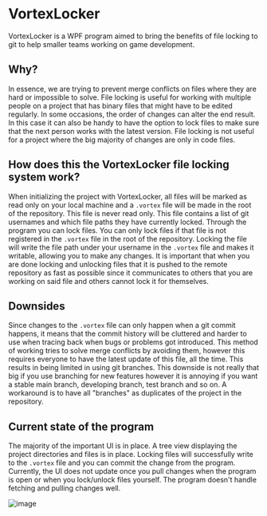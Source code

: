 # VortexLocker

VortexLocker is a WPF program aimed to bring the benefits of file locking to git to help smaller teams working on game development.

## Why?
In essence, we are trying to prevent merge conflicts on files where they are hard or impossible to solve.
File locking is useful for working with multiple people on a project that has binary files that might have to be edited regularly. In some occasions, the order of changes can alter the end result. In this case it can also be handy to have the option to lock files to make sure that the next person works with the latest version.
File locking is not useful for a project where the big majority of changes are only in code files.

## How does this the VortexLocker file locking system work?
When initializing the project with VortexLocker, all files will be marked as read only on your local machine and a `.vortex` file will be made in the root of the repository. This file is never read only. This file contains a list of git usernames and which file paths they have currently locked. 
Through the program you can lock files. You can only lock files if that file is not registered in the `.vortex` file in the root of the repository. 
Locking the file will write the file path under your username in the `.vortex` file and makes it writable, allowing you to make any changes.
It is important that when you are done locking and unlocking files that it is pushed to the remote repository as fast as possible since it communicates to others that you are working on said file and others cannot lock it for themselves.

## Downsides
Since changes to the `.vortex` file can only happen when a git commit happens, it means that the commit history will be cluttered and harder to use when tracing back when bugs or problems got introduced.
This method of working tries to solve merge conflicts by avoiding them, however this requires everyone to have the latest update of this file, all the time. This results in being limited in using git branches. This downside is not really that big if you use branching for new features however it is annoying if you want a stable main branch, developing branch, test branch and so on. A workaround is to have all "branches" as duplicates of the project in the repository.

## Current state of the program
The majority of the important UI is in place. A tree view displaying the project directories and files is in place. Locking files will successfully write to the `.vortex` file and you can commit the change from the program.
Currently, the UI does not update once you pull changes when the program is open or when you lock/unlock files yourself.
The program doesn't handle fetching and pulling changes well.

![image](https://github.com/Wardergrip/VortexLocker/assets/42802496/089af29f-8293-4c23-8023-9fb494ca9d58)
